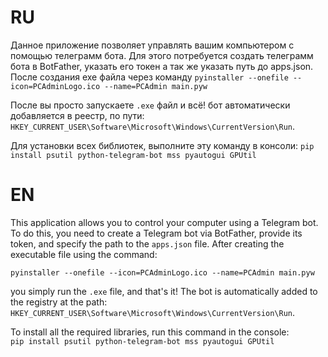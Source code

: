 # RU
Данное приложение позволяет управлять вашим компьютером с помощью телеграмм бота. Для этого потребуется создать телеграмм бота в BotFather, указать его токен а так же указать путь до apps.json. После создания exe файла через команду
`pyinstaller --onefile --icon=PCAdminLogo.ico --name=PCAdmin main.pyw`

После вы просто запускаете `.exe` файл и всё! бот автоматически добавляется в реестр, по пути: 
`HKEY_CURRENT_USER\Software\Microsoft\Windows\CurrentVersion\Run`.

Для установки всех библиотек, выполните эту команду в консоли:
`pip install psutil python-telegram-bot mss pyautogui GPUtil`


# EN
This application allows you to control your computer using a Telegram bot. To do this, you need to create a Telegram bot via BotFather, provide its token, and specify the path to the `apps.json` file. After creating the executable file using the command:

`pyinstaller --onefile --icon=PCAdminLogo.ico --name=PCAdmin main.pyw`

you simply run the `.exe` file, and that's it! The bot is automatically added to the registry at the path:  
`HKEY_CURRENT_USER\Software\Microsoft\Windows\CurrentVersion\Run`.

To install all the required libraries, run this command in the console:  
`pip install psutil python-telegram-bot mss pyautogui GPUtil`

